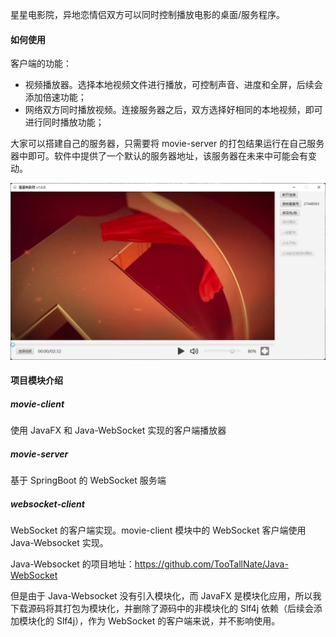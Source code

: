 星星电影院，异地恋情侣双方可以同时控制播放电影的桌面/服务程序。



#### 如何使用

客户端的功能：

- 视频播放器。选择本地视频文件进行播放，可控制声音、进度和全屏，后续会添加倍速功能；
- 网络双方同时播放视频。连接服务器之后，双方选择好相同的本地视频，即可进行同时播放功能；

大家可以搭建自己的服务器，只需要将 movie-server 的打包结果运行在自己服务器中即可。软件中提供了一个默认的服务器地址，该服务器在未来中可能会有变动。

![image-20220422195416229](readme.assets/image-20220422195416229.png)



#### 项目模块介绍

##### movie-client

使用 JavaFX 和 Java-WebSocket 实现的客户端播放器



##### movie-server

基于 SpringBoot 的 WebSocket 服务端



##### websocket-client

WebSocket 的客户端实现。movie-client 模块中的 WebSocket 客户端使用 Java-Websocket 实现。

Java-Websocket 的项目地址：https://github.com/TooTallNate/Java-WebSocket

但是由于 Java-Websocket 没有引入模块化，而 JavaFX 是模块化应用，所以我下载源码将其打包为模块化，并删除了源码中的非模块化的 Slf4j 依赖（后续会添加模块化的 Slf4j），作为 WebSocket 的客户端来说，并不影响使用。



